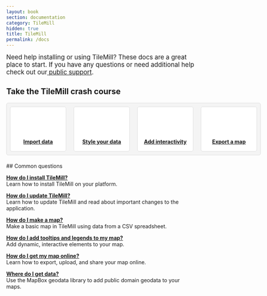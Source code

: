 ```yaml
---
layout: book
section: documentation
category: TileMill
hidden: true
title: TileMill
permalink: /docs
---
```

<style type='text/css'>
.badge {
  display:block;
  width:150px;
  height:80px;
  margin:0px auto 20px;
  background:url(/images/help.png) 0px 0px no-repeat;
  }

.bigbox {
  display:block;
  float: left;
  padding: 9px;
  margin:0px 0px 20px 0px;
  border:1px solid #ddd;
  background:#f4f4f4;
  border-radius:5px;
  width: 660px;
}

.smallbox {
  text-overflow: clip;
  text-align: center;
  font-weight: bold;
  float: left;
  display:block;
  padding:84px 14px 14px 14px;
  height: 20px;
  width: 120px;
  margin:0px 20px 0px 0px;
  border:1px solid #ddd;
  background: white;
  border-radius:5px;
}

#import { background: white url('/tilemill/assets/pages/docs-intro.png') 48px 13px no-repeat;}
#import:hover {
  background: #d0e8f0 url('/tilemill/assets/pages/docs-intro.png') 48px 13px no-repeat; 
  border-color:#c0d8e0;
}

#style { background: white url('/tilemill/assets/pages/docs-intro.png') -121px 13px no-repeat;}
#style:hover {
  background: #d0e8f0 url('/tilemill/assets/pages/docs-intro.png') -121px 13px no-repeat; 
  border-color:#c0d8e0;
}

#interactivity { background: white url('/tilemill/assets/pages/docs-intro.png') -291px 13px no-repeat;}
#interactivity:hover {
  background: #d0e8f0 url('/tilemill/assets/pages/docs-intro.png') -291px 13px no-repeat;
  border-color:#c0d8e0;
}

#export {
  background: white url('/tilemill/assets/pages/docs-intro.png') -462px 13px no-repeat;
  margin-right: 0px;
}
#export:hover {
  background:  #d0e8f0 url('/tilemill/assets/pages/docs-intro.png') -462px 13px no-repeat;
  margin-right: 0px;
  border-color:#c0d8e0;
}

</style>

<big markdown='1'><p>Need help installing or using TileMill? These docs are a great place to start. If you have any questions or need additional help check out our<a href="http://support.mapbox.com">&nbsp;public support</a>.
</p></big>

<h2>Take the TileMill crash course</h2>
<div class='bigbox'>
    <a class='smallbox' id='import' href="{{site.baseurl}}/docs/crashcourse/point-data">Import data</a>
    <a class='smallbox' id='style' href="{{site.baseurl}}/docs/crashcourse/styling">Style your data</a>
    <a class='smallbox' id='interactivity' href="{{site.baseurl}}/docs/crashcourse/tooltips">Add interactivity</a>
    <a class='smallbox' id='export' href="{{site.baseurl}}/docs/crashcourse/exporting">Export a map</a>
</div>
## Common questions

**[How do I install TileMill?]({{site.baseurl}}/docs/install/)**  
Learn how to install TileMill on your platform.

**[How do I update TileMill?]({{site.baseurl}}/docs/upgrade/)**  
Learn how to update TileMill and read about important changes to the application.

**[How do I make a map?]({{site.baseurl}}/docs/crashcourse/point-data/)**  
Make a basic map in TileMill using data from a CSV spreadsheet.

**[How do I add tooltips and legends to my map?]({{site.baseurl}}/docs/crashcourse/tooltips/)**  
Add dynamic, interactive elements to your map.

**[How do I get my map online?]({{site.baseurl}}/docs/crashcourse/exporting/)**  
Learn how to export, upload, and share your map online.

**[Where do I get data?]({{site.baseurl}}/docs/guides/add-geodata/)**  
Use the MapBox geodata library to add public domain geodata to your maps.
